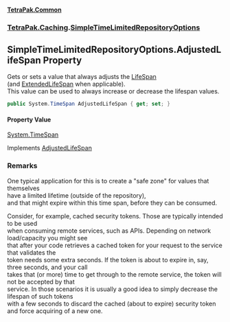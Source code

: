 #### [TetraPak.Common](index.md 'index')
### [TetraPak.Caching](TetraPak_Caching.md 'TetraPak.Caching').[SimpleTimeLimitedRepositoryOptions](TetraPak_Caching_SimpleTimeLimitedRepositoryOptions.md 'TetraPak.Caching.SimpleTimeLimitedRepositoryOptions')
## SimpleTimeLimitedRepositoryOptions.AdjustedLifeSpan Property
Gets or sets a value that always adjusts the [LifeSpan](TetraPak_Caching_SimpleTimeLimitedRepositoryOptions_LifeSpan.md 'TetraPak.Caching.SimpleTimeLimitedRepositoryOptions.LifeSpan')  
(and [ExtendedLifeSpan](TetraPak_Caching_SimpleTimeLimitedRepositoryOptions_ExtendedLifeSpan.md 'TetraPak.Caching.SimpleTimeLimitedRepositoryOptions.ExtendedLifeSpan') when applicable).  
This value can be used to always increase or decrease the lifespan values.  
```csharp
public System.TimeSpan AdjustedLifeSpan { get; set; }
```
#### Property Value
[System.TimeSpan](https://docs.microsoft.com/en-us/dotnet/api/System.TimeSpan 'System.TimeSpan')

Implements [AdjustedLifeSpan](TetraPak_Caching_ITimeLimitedRepositoryOptions_AdjustedLifeSpan.md 'TetraPak.Caching.ITimeLimitedRepositoryOptions.AdjustedLifeSpan')  
### Remarks
One typical application for this is to create a "safe zone" for values that themselves  
have a limited lifetime (outside of the repository),  
and that might expire within this time span, before they can be consumed.



  
Consider, for example, cached security tokens. Those are typically intended to be used  
when consuming remote services, such as APIs. Depending on network load/capacity you might see  
that after your code retrieves a cached token for your request to the service that validates the  
token needs some extra seconds. If the token is about to expire in, say, three seconds, and your call  
takes that (or more) time to get through to the remote service, the token will not be accepted by that  
service. In those scenarios it is usually a good idea to simply decrease the lifespan of such tokens  
with a few seconds to discard the cached (about to expire) security token  
and force acquiring of a new one.   
